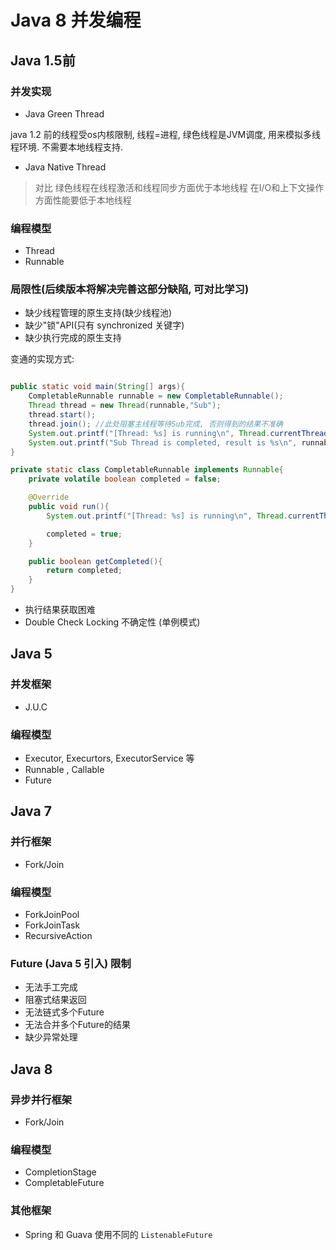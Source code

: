 # Java 8 并发编程

## Java 1.5前

### 并发实现

* Java Green Thread

java 1.2 前的线程受os内核限制, 线程=进程, 绿色线程是JVM调度, 用来模拟多线程环境. 不需要本地线程支持. 

* Java Native Thread

> 对比
> 绿色线程在线程激活和线程同步方面优于本地线程
> 在I/O和上下文操作方面性能要低于本地线程

### 编程模型

* Thread
* Runnable

### 局限性(后续版本将解决完善这部分缺陷, 可对比学习)

* 缺少线程管理的原生支持(缺少线程池)
* 缺少"锁"API(只有 synchronized 关键字)
* 缺少执行完成的原生支持

变通的实现方式:

```java

public static void main(String[] args){
    CompletableRunnable runnable = new CompletableRunnable();
    Thread thread = new Thread(runnable,"Sub");
    thread.start();
    thread.join(); //此处阻塞主线程等待Sub完成, 否则得到的结果不准确
    System.out.printf("[Thread: %s] is running\n", Thread.currentThread.getName());
    System.out.printf("Sub Thread is completed, result is %s\n", runnable.getCompleted());
}

private static class CompletableRunnable implements Runnable{
    private volatile boolean completed = false;

    @Override
    public void run(){
        System.out.printf("[Thread: %s] is running\n", Thread.currentThread.getName());

        completed = true;
    }

    public boolean getCompleted(){
        return completed;
    }
}
```

* 执行结果获取困难
* Double Check Locking 不确定性 (单例模式)

## Java 5

### 并发框架

* J.U.C

### 编程模型

* Executor, Execurtors, ExecutorService 等
* Runnable , Callable
* Future

## Java 7

### 并行框架

* Fork/Join

### 编程模型

* ForkJoinPool
* ForkJoinTask
* RecursiveAction

### Future (Java 5 引入) 限制

* 无法手工完成
* 阻塞式结果返回
* 无法链式多个Future
* 无法合并多个Future的结果
* 缺少异常处理

## Java 8

### 异步并行框架

* Fork/Join

### 编程模型

* CompletionStage
* CompletableFuture

### 其他框架

* Spring 和 Guava 使用不同的 `ListenableFuture`